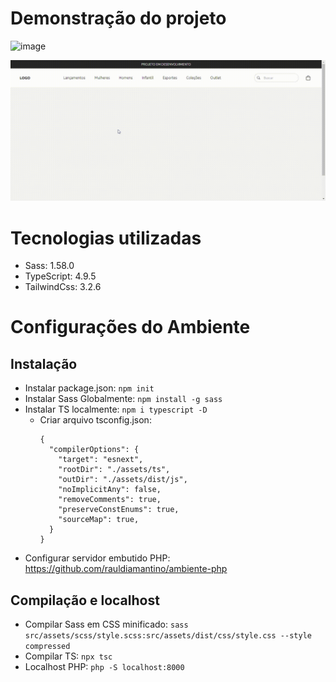 # Demonstração do projeto

![image](https://user-images.githubusercontent.com/100098231/218242933-49e3bbe2-2923-46a3-a91f-f1f163b4ecf9.png)

<img src="./src/assets/images/img-readme.gif">




# Tecnologias utilizadas
- Sass: 1.58.0
- TypeScript: 4.9.5
- TailwindCss: 3.2.6

# Configurações do Ambiente

## Instalação
- Instalar package.json: `npm init`
- Instalar Sass Globalmente: `npm install -g sass`
- Instalar TS localmente: `npm i typescript -D`
  - Criar arquivo tsconfig.json:
    ```
    {
      "compilerOptions": {
        "target": "esnext",
        "rootDir": "./assets/ts",                                  
        "outDir": "./assets/dist/js",                                        
        "noImplicitAny": false,
        "removeComments": true,
        "preserveConstEnums": true,
        "sourceMap": true,  
      }
    }
    ```
- Configurar servidor embutido PHP: https://github.com/rauldiamantino/ambiente-php

## Compilação e localhost
- Compilar Sass em CSS minificado: `sass src/assets/scss/style.scss:src/assets/dist/css/style.css --style compressed`
- Compilar TS: `npx tsc`
- Localhost PHP: `php -S localhost:8000`
